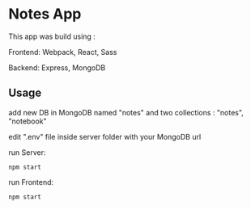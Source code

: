 # Notes App

This app was build using :

Frontend: Webpack, React, Sass

Backend: Express, MongoDB

## Usage

add new DB in MongoDB named "notes" and two collections : "notes", "notebook"

edit ".env" file inside server folder with your MongoDB url

run Server:

```
npm start
```

run Frontend:

```
npm start
```

